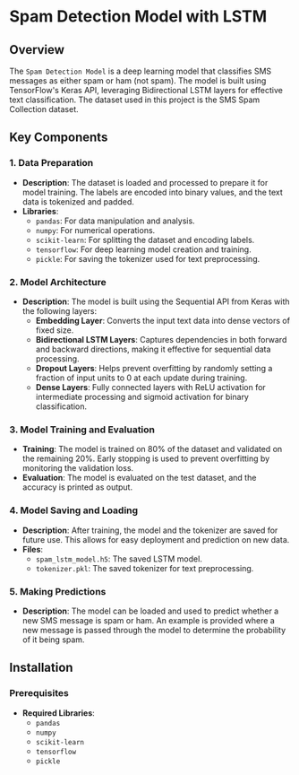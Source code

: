 # Spam Detection Model with LSTM

## Overview

The `Spam Detection Model` is a deep learning model that classifies SMS messages as either spam or ham (not spam). The model is built using TensorFlow's Keras API, leveraging Bidirectional LSTM layers for effective text classification. The dataset used in this project is the SMS Spam Collection dataset.

## Key Components

### 1. Data Preparation

- **Description**: The dataset is loaded and processed to prepare it for model training. The labels are encoded into binary values, and the text data is tokenized and padded.
- **Libraries**:
  - `pandas`: For data manipulation and analysis.
  - `numpy`: For numerical operations.
  - `scikit-learn`: For splitting the dataset and encoding labels.
  - `tensorflow`: For deep learning model creation and training.
  - `pickle`: For saving the tokenizer used for text preprocessing.

### 2. Model Architecture

- **Description**: The model is built using the Sequential API from Keras with the following layers:
  - **Embedding Layer**: Converts the input text data into dense vectors of fixed size.
  - **Bidirectional LSTM Layers**: Captures dependencies in both forward and backward directions, making it effective for sequential data processing.
  - **Dropout Layers**: Helps prevent overfitting by randomly setting a fraction of input units to 0 at each update during training.
  - **Dense Layers**: Fully connected layers with ReLU activation for intermediate processing and sigmoid activation for binary classification.

### 3. Model Training and Evaluation

- **Training**: The model is trained on 80% of the dataset and validated on the remaining 20%. Early stopping is used to prevent overfitting by monitoring the validation loss.
- **Evaluation**: The model is evaluated on the test dataset, and the accuracy is printed as output.

### 4. Model Saving and Loading

- **Description**: After training, the model and the tokenizer are saved for future use. This allows for easy deployment and prediction on new data.
- **Files**:
  - `spam_lstm_model.h5`: The saved LSTM model.
  - `tokenizer.pkl`: The saved tokenizer for text preprocessing.

### 5. Making Predictions

- **Description**: The model can be loaded and used to predict whether a new SMS message is spam or ham. An example is provided where a new message is passed through the model to determine the probability of it being spam.

## Installation

### Prerequisites

- **Required Libraries**:
  - `pandas`
  - `numpy`
  - `scikit-learn`
  - `tensorflow`
  - `pickle`

